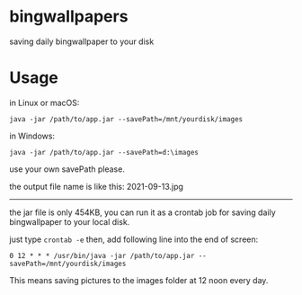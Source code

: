 # bingwallpapers
saving daily bingwallpaper to your disk

# Usage

in Linux or macOS:

`java -jar /path/to/app.jar --savePath=/mnt/yourdisk/images`

in Windows:

`java -jar /path/to/app.jar --savePath=d:\images`

use your own savePath please.

the output file name is like this: 2021-09-13.jpg

---

the jar file is only 454KB, you can run it as a crontab job for saving daily bingwallpaper to your local disk.

just type `crontab -e` then, add following line into the end of screen:

`0 12 * * * /usr/bin/java -jar /path/to/app.jar --savePath=/mnt/yourdisk/images`

This means saving pictures to the images folder at 12 noon every day.
